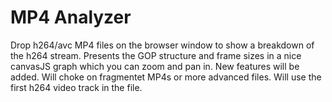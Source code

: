 # MP4 Analyzer

Drop h264/avc MP4 files on the browser window to show a breakdown of the h264 stream. Presents the GOP structure and frame sizes in a nice canvasJS graph which you can zoom and pan in. New features will be added. Will choke on fragmentet MP4s or more advanced files. Will use the first h264 video track in the file.
